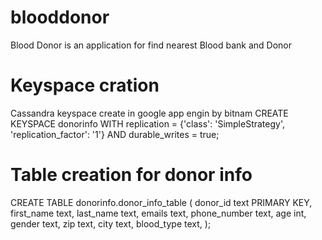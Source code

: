 # blooddonor
Blood Donor is an application for find nearest Blood bank and Donor

# Keyspace cration
Cassandra keyspace create in google app engin by bitnam
CREATE KEYSPACE donorinfo WITH replication = {'class': 'SimpleStrategy', 'replication_factor': '1'}  AND durable_writes = true;


# Table creation for donor info
CREATE TABLE donorinfo.donor_info_table (
  donor_id text PRIMARY KEY,
  first_name text,
  last_name text,
  emails text,
  phone_number text,
  age int,
  gender text,
  zip text,
  city text,
  blood_type text,
);
